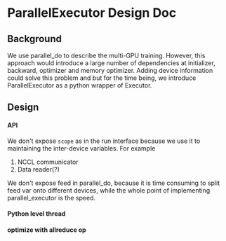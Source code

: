 # ParallelExecutor Design Doc

## Background

We use parallel_do to describe the multi-GPU training. However, this approach would
introduce a large number of dependencies at initializer, backward, optimizer and memory
optimizer. Adding device information could solve this problem and but for the time being,
we introduce ParallelExecutor as a python wrapper of Executor.

## Design

#### API

We don't expose `scope` as in the run interface because we use it to maintaining the inter-device
variables. For example

1. NCCL communicator
1. Data reader(?)

We don't expose feed in parallel_do, because it is time consuming to split feed var
onto different devices, while the whole point of implementing parallel_executor is the speed.

#### Python level thread

#### optimize with allreduce op
